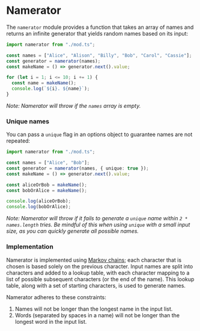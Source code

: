 # Namerator

The `namerator` module provides a function that takes an array of names and
returns an infinite generator that yields random names based on its input:

```ts
import namerator from "./mod.ts";

const names = ["Alice", "Alison", "Billy", "Bob", "Carol", "Cassie"];
const generator = namerator(names);
const makeName = () => generator.next().value;

for (let i = 1; i <= 10; i += 1) {
  const name = makeName();
  console.log(`${i}. ${name}`);
}
```

_Note: Namerator will throw if the `names` array is empty._

### Unique names

You can pass a `unique` flag in an options object to guarantee names are not
repeated:

```ts
import namerator from "./mod.ts";

const names = ["Alice", "Bob"];
const generator = namerator(names, { unique: true });
const makeName = () => generator.next().value;

const aliceOrBob = makeName();
const bobOrAlice = makeName();

console.log(aliceOrBob);
console.log(bobOrAlice);
```

_Note: Namerator will throw if it fails to generate a `unique` name within
`2 * names.length` tries. Be mindful of this when using `unique` with a small
input size, as you can quickly generate all possible names._

### Implementation

Namerator is implemented using [Markov chains][1]; each character that is chosen
is based solely on the previous character. Input names are split into characters
and added to a lookup table, with each character mapping to a list of possible
subsequent characters (or the end of the name). This lookup table, along with a
set of starting characters, is used to generate names.

Namerator adheres to these constraints:

1. Names will not be longer than the longest name in the input list.
2. Words (separated by spaces in a name) will not be longer than the longest
   word in the input list.

[1]: https://en.wikipedia.org/wiki/Markov_chain
